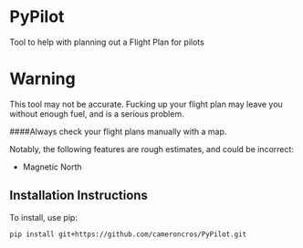 # PyPilot
Tool to help with planning out a Flight Plan for pilots

# Warning

This tool may not be accurate. Fucking up your flight plan may leave you without enough fuel, and is a serious problem. 

####Always check your flight plans manually with a map.

Notably, the following features are rough estimates, and could be incorrect:
* Magnetic North

## Installation Instructions

To install, use pip:

~~~~ 
pip install git+https://github.com/cameroncros/PyPilot.git
~~~~